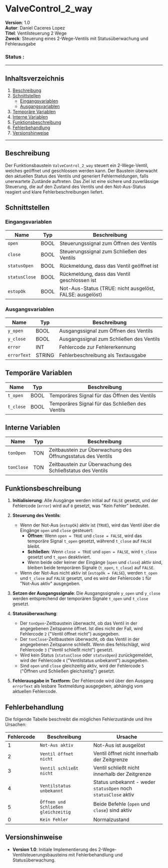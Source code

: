 # ValveControl_2_way

**Version**: 1.0  
**Autor**: Daniel Caceres Lopez  
**Titel**: Ventilsteuerung 2 Wege  
**Zweck**: Steuerung eines 2-Wege-Ventils mit Statusüberwachung und Fehlerausgabe

### Status : 

---

## Inhaltsverzeichnis
1. [Beschreibung](#beschreibung)
2. [Schnittstellen](#schnittstellen)
   - [Eingangsvariablen](#eingangsvariablen)
   - [Ausgangsvariablen](#ausgangsvariablen)
3. [Temporäre Variablen](#temporäre-variablen)
4. [Interne Variablen](#interne-variablen)
5. [Funktionsbeschreibung](#funktionsbeschreibung)
6. [Fehlerbehandlung](#fehlerbehandlung)
7. [Versionshinweise](#versionshinweise)

---

## Beschreibung

Der Funktionsbaustein `ValveControl_2_way` steuert ein 2-Wege-Ventil, welches geöffnet und geschlossen werden kann. Der Baustein überwacht den aktuellen Status des Ventils und generiert Fehlermeldungen, falls unerwartete Zustände auftreten. Das Ziel ist eine sichere und zuverlässige Steuerung, die auf den Zustand des Ventils und den Not-Aus-Status reagiert und klare Fehlerbeschreibungen liefert.

## Schnittstellen

### Eingangsvariablen

| Name         | Typ  | Beschreibung                                                  |
|--------------|------|---------------------------------------------------------------|
| `open`       | BOOL | Steuerungssignal zum Öffnen des Ventils                       |
| `close`      | BOOL | Steuerungssignal zum Schließen des Ventils                    |
| `statusOpen` | BOOL | Rückmeldung, dass das Ventil geöffnet ist                     |
| `statusClose`| BOOL | Rückmeldung, dass das Ventil geschlossen ist                  |
| `estopOk`    | BOOL | Not-Aus-Status (TRUE: nicht ausgelöst, FALSE: ausgelöst)      |

### Ausgangsvariablen

| Name        | Typ   | Beschreibung                                         |
|-------------|-------|------------------------------------------------------|
| `y_open`    | BOOL  | Ausgangssignal zum Öffnen des Ventils                |
| `y_close`   | BOOL  | Ausgangssignal zum Schließen des Ventils             |
| `error`     | INT   | Fehlercode zur Fehlererkennung                       |
| `errorText` | STRING| Fehlerbeschreibung als Textausgabe                   |

## Temporäre Variablen

| Name       | Typ  | Beschreibung                                         |
|------------|------|------------------------------------------------------|
| `t_open`   | BOOL | Temporäres Signal für das Öffnen des Ventils         |
| `t_close`  | BOOL | Temporäres Signal für das Schließen des Ventils      |

## Interne Variablen

| Name        | Typ | Beschreibung                                                           |
|-------------|-----|------------------------------------------------------------------------|
| `tonOpen`   | TON | Zeitbaustein zur Überwachung des Öffnungsstatus des Ventils           |
| `tonClose`  | TON | Zeitbaustein zur Überwachung des Schließstatus des Ventils            |

## Funktionsbeschreibung

1. **Initialisierung**: Alle Ausgänge werden initial auf `FALSE` gesetzt, und der Fehlercode (`error`) wird auf `0` gesetzt, was "Kein Fehler" bedeutet.

2. **Steuerung des Ventils**:  
   - Wenn der Not-Aus (`estopOk`) aktiv ist (`TRUE`), wird das Ventil über die Eingänge `open` und `close` gesteuert:
     - **Öffnen**: Wenn `open = TRUE` und `close = FALSE`, wird das temporäre Signal `t_open` gesetzt, während `t_close` auf `FALSE` bleibt.
     - **Schließen**: Wenn `close = TRUE` und `open = FALSE`, wird `t_close` gesetzt und `t_open` deaktiviert.
     - Wenn beide oder keiner der Eingänge (`open` und `close`) aktiv sind, bleiben beide temporären Signale (`t_open`, `t_close`) auf `FALSE`.
   - Wenn der Not-Aus nicht aktiv ist (`estopOk = FALSE`), werden `t_open` und `t_close` auf `FALSE` gesetzt, und es wird der Fehlercode `1` für "Not-Aus aktiv" ausgegeben.

3. **Setzen der Ausgangssignale**: Die Ausgangssignale `y_open` und `y_close` werden entsprechend der temporären Signale `t_open` und `t_close` gesetzt.

4. **Statusüberwachung**:
   - Der `tonOpen`-Zeitbaustein überwacht, ob das Ventil in der angegebenen Zeitspanne öffnet. Ist dies nicht der Fall, wird Fehlercode `2` ("Ventil öffnet nicht") ausgegeben.
   - Der `tonClose`-Zeitbaustein überwacht, ob das Ventil in der angegebenen Zeitspanne schließt. Wenn dies fehlschlägt, wird Fehlercode `3` ("Ventil schließt nicht") gesetzt.
   - Wird kein Status (`statusClose` oder `statusOpen`) zurückgemeldet, wird der Fehlercode `4` ("Ventilstatus unbekannt") ausgegeben.
   - Sind `open` und `close` gleichzeitig aktiv, wird der Fehlercode `5` ("Öffnen und Schließen gleichzeitig") gesetzt.

5. **Fehlerausgabe in Textform**: Der Fehlercode wird über den Ausgang `errorText` als lesbare Textmeldung ausgegeben, abhängig vom aktuellen Fehlercode.

## Fehlerbehandlung

Die folgende Tabelle beschreibt die möglichen Fehlerzustände und ihre Ursachen:

| Fehlercode | Beschreibung                          | Ursache                                         |
|------------|--------------------------------------|-------------------------------------------------|
| 1          | `Not-Aus aktiv`                      | Not-Aus ist ausgelöst                           |
| 2          | `Ventil öffnet nicht`                | Ventil öffnet nicht innerhalb der Zeitgrenze    |
| 3          | `Ventil schließt nicht`              | Ventil schließt nicht innerhalb der Zeitgrenze  |
| 4          | `Ventilstatus unbekannt`             | Status unbekannt - weder `statusOpen` noch `statusClose` aktiv |
| 5          | `Öffnen und Schließen gleichzeitig`  | Beide Befehle (`open` und `close`) sind aktiv   |
| 0          | `Kein Fehler`                        | Normalzustand                                   |

## Versionshinweise

- **Version 1.0**: Initiale Implementierung des 2-Wege-Ventilsteuerungsbausteins mit Fehlerbehandlung und Statusüberwachung.

